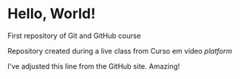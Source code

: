 # Hello, World!
 First repository of Git and GitHub course

 Repository created during a live class from Curso em vídeo *platform*

 I've adjusted this line from the GitHub site. Amazing!
